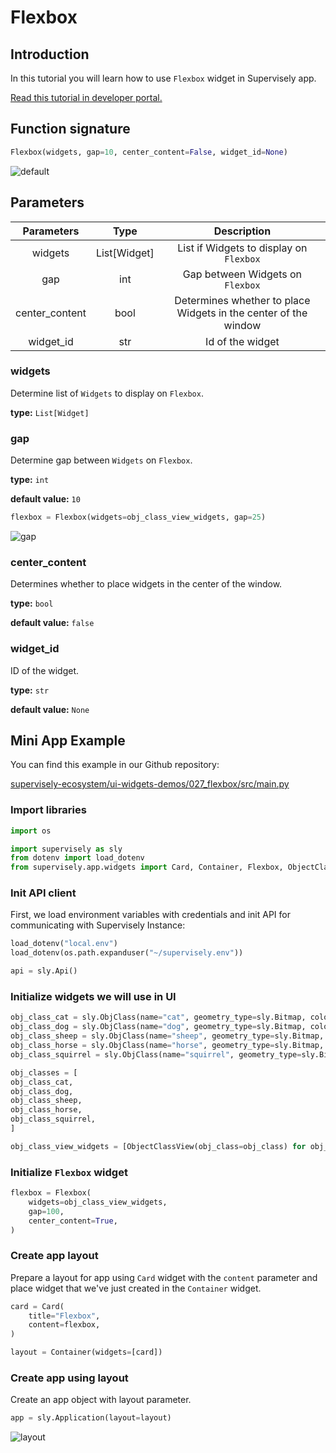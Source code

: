 # Flexbox

## Introduction

In this tutorial you will learn how to use `Flexbox` widget in Supervisely app.

[Read this tutorial in developer portal.](https://developer.supervise.ly/app-development/apps-with-gui/Flexbox)

## Function signature

```python
Flexbox(widgets, gap=10, center_content=False, widget_id=None)
```

![default](https://user-images.githubusercontent.com/120389559/218078423-ef63be35-8c0e-4674-8071-4ed8a1f66a1c.png)

## Parameters

|   Parameters   |     Type     |                           Description                           |
| :------------: | :----------: | :-------------------------------------------------------------: |
|    widgets     | List[Widget] |             List if Widgets to display on `Flexbox`             |
|      gap       |     int      |                Gap between Widgets on `Flexbox`                 |
| center_content |     bool     | Determines whether to place Widgets in the center of the window |
|   widget_id    |     str      |                        Id of the widget                         |

### widgets

Determine list of `Widgets` to display on `Flexbox`.

**type:** `List[Widget]`

### gap

Determine gap between `Widgets` on `Flexbox`.

**type:** `int`

**default value:** `10`

```python
flexbox = Flexbox(widgets=obj_class_view_widgets, gap=25)
```

![gap](https://user-images.githubusercontent.com/120389559/218081572-1f7f6fd6-e518-4651-8373-d107304275f7.png)

### center_content

Determines whether to place widgets in the center of the window.

**type:** `bool`

**default value:** `false`

### widget_id

ID of the widget.

**type:** `str`

**default value:** `None`

## Mini App Example

You can find this example in our Github repository:

[supervisely-ecosystem/ui-widgets-demos/027_flexbox/src/main.py](https://github.com/supervisely-ecosystem/ui-widgets-demos/blob/master/027_flexbox/src/main.py)

### Import libraries

```python
import os

import supervisely as sly
from dotenv import load_dotenv
from supervisely.app.widgets import Card, Container, Flexbox, ObjectClassView
```

### Init API client

First, we load environment variables with credentials and init API for communicating with Supervisely Instance:

```python
load_dotenv("local.env")
load_dotenv(os.path.expanduser("~/supervisely.env"))

api = sly.Api()
```

### Initialize widgets we will use in UI

```python
obj_class_cat = sly.ObjClass(name="cat", geometry_type=sly.Bitmap, color=[255, 0, 0])
obj_class_dog = sly.ObjClass(name="dog", geometry_type=sly.Bitmap, color=[0, 255, 0])
obj_class_sheep = sly.ObjClass(name="sheep", geometry_type=sly.Bitmap, color=[0, 0, 255])
obj_class_horse = sly.ObjClass(name="horse", geometry_type=sly.Bitmap, color=[255, 255, 0])
obj_class_squirrel = sly.ObjClass(name="squirrel", geometry_type=sly.Bitmap, color=[255, 0, 255])

obj_classes = [
obj_class_cat,
obj_class_dog,
obj_class_sheep,
obj_class_horse,
obj_class_squirrel,
]

obj_class_view_widgets = [ObjectClassView(obj_class=obj_class) for obj_class in obj_classes]
```

### Initialize `Flexbox` widget

```python
flexbox = Flexbox(
    widgets=obj_class_view_widgets,
    gap=100,
    center_content=True,
)
```

### Create app layout

Prepare a layout for app using `Card` widget with the `content` parameter and place widget that we've just created in the `Container` widget.

```python
card = Card(
    title="Flexbox",
    content=flexbox,
)

layout = Container(widgets=[card])
```

### Create app using layout

Create an app object with layout parameter.

```python
app = sly.Application(layout=layout)
```

![layout](https://user-images.githubusercontent.com/120389559/218082231-76e037ec-095f-42f9-8f89-e387aed00360.png)
